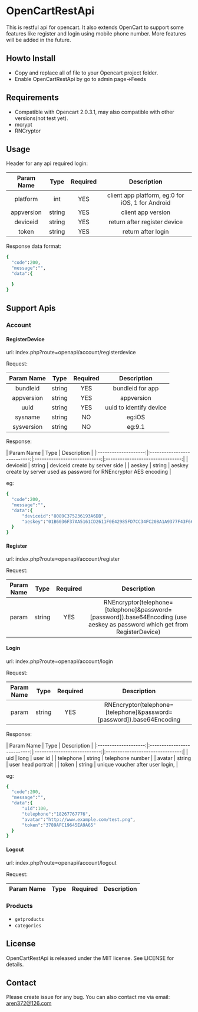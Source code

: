 # OpenCartRestApi
This is restful api for opencart. It also extends OpenCart to support some features like register and login using mobile phone number. More features will be added in the future.
  
## Howto Install

- Copy and replace all of file to your Opencart project folder.
- Enable OpenCartRestApi by go to admin page->Feeds

## Requirements

- Compatible with Opencart 2.0.3.1, may also compatible with other versions(not test yet).
- mcrypt
- RNCryptor

## Usage
  Header for any api required login:
  
| Param Name | Type  | Required  | Description  |
|:--------------------:|:---------------------------:|:----------------------------:|:--------------------------------:|
| platform | int  | YES  | client app platform, eg:0 for iOS, 1 for Android |
| appversion | string  | YES  | client app version|
| deviceid | string  | YES  | return after register device|
| token | string  | YES  | return after login|
  
  Response data format:
  ```ruby
  {
	"code":200,
	"message":"",
	"data":{

	}
}
```
## Support Apis

### Account
#### RegisterDevice
  url: index.php?route=openapi/account/registerdevice
  
  Request:
  
| Param Name | Type  | Required  | Description  |
|:--------------------:|:---------------------------:|:----------------------------:|:--------------------------------:|
| bundleid | string  | YES  | bundleid for app  |
| appversion | string  | YES  | appversion  |
| uuid | string  | YES  | uuid to identify device |
| sysname | string  | NO  | eg:iOS |
| sysversion | string  | NO  | eg:9.1 |

  Response:
  
| Param Name | Type  | Description  |
|:--------------------:|:---------------------------:|:----------------------------:|:--------------------------------:|
| deviceid | string | deviceid create by server side  |
| aeskey | string | aeskey create by server used as password for RNEncryptor AES encoding |

  eg:
  ```ruby
{
	"code":200,
	"message":"",
	"data":{
		"deviceid":"8089C375236193A6DB",
		"aeskey":"01B6036F37AA5161CD2611F0E42985FD7CC34FC208A1A9377F43F66EA40763E3"
	}
}
```

#### Register
  url: index.php?route=openapi/account/register
  
  Request:
  
| Param Name | Type  | Required  | Description  |
|:--------------------:|:---------------------------:|:----------------------------:|:--------------------------------:|
| param | string  | YES  | RNEncryptor(telephone=[telephone]&password=[password]).base64Encoding (use aeskey as password which get from RegisterDevice)|

#### Login
  url: index.php?route=openapi/account/login
  
  Request:
  
| Param Name | Type  | Required  | Description  |
|:--------------------:|:---------------------------:|:----------------------------:|:--------------------------------:|
| param | string  | YES  | RNEncryptor(telephone=[telephone]&password=[password]).base64Encoding |
  
  Response:
  
| Param Name | Type  | Description  |
|:--------------------:|:---------------------------:|:----------------------------:|:--------------------------------:|
| uid | long | user id  |
| telephone | string | telephone number |
| avatar | string | user head portrait |
| token | string | unique voucher after user login,  |

  eg:
  ```ruby
{
	"code":200,
	"message":"",
	"data":{
		"uid":100,
		"telephone":"18267767776",
		"avatar":"http://www.example.com/test.png",
		"token":"3789AFC19645EA9A65"
	}
}
```
#### Logout
  url: index.php?route=openapi/account/logout

  Request:
  
| Param Name | Type  | Required  | Description  |
|:--------------------:|:---------------------------:|:----------------------------:|:--------------------------------:|

### Products
- `getproducts`
- `categories`

## License
OpenCartRestApi is released under the MIT license. See LICENSE for details.

## Contact
Please create issue for any bug. You can also contact me via email: aren372@126.com
